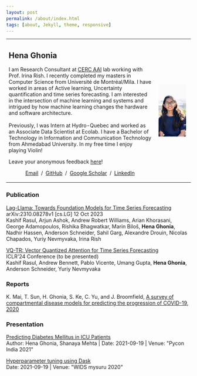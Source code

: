 ```yaml
---
layout: post
permalink: /about/index.html
tags: [about, Jekyll, theme, responsive]
---
```

<table>
<tr>
<td>
<h2>Hena Ghonia</h2>  
<p> I am Research Consultant at <a href="https://www.irina-lab.ai/about">CERC AAI</a> lab working with Prof. Irina Rish. I recently completed my masters in Computer Science from Université de Montréal/Mila. I have worked in areas of Active learning, Uncertainty quantification and time series forecasting. I am interested in the intersection of machine learning and systems and intrigued by how machine learning changes the hardware and software architecture.
<br> <br>
Previously, I was Intern at Hydro-Quebec and worked as an Associate Data Scientist at Ecolab. I have a Bachelor of Technology in Information and Communication Technology from Ahmedabad University. In my free time I enjoy playing Violin!

Leave your anonymous feedback <a href="https://www.admonymous.co/henaghonia">here</a>!
</p>
<p style="text-align:center">
  <a href="mailto:henaghonia2015@gmail.com">Email</a> &nbsp;/&nbsp;
  <a href="https://github.com/Hstellar">GitHub</a> &nbsp;/&nbsp;
  <a href="https://scholar.google.com/citations?user=2BIN194AAAAJ&hl=en">Google Scholar</a> &nbsp;/&nbsp;
  <a href="https://www.linkedin.com/in/hena-ghonia-0876aa129/"> LinkedIn </a>
</p>
</td>
<td style="padding:2.5%;width:20%;max-width:40%">
<img style="max-width:100%" alt="profile photo" src="/images/profile.jpeg">
</td>
</tr>
</table>
<h3>Publication<br></h3>
<p>
<a href="https://arxiv.org/pdf/2310.08278.pdf">Lag-Llama: Towards
Foundation Models for Time Series Forecasting</a>
<br>
arXiv:2310.08278v1 [cs.LG] 12 Oct 2023
<br>
Kashif Rasul, Arjun Ashok, Andrew Robert Williams, Arian Khorasani, George Adamopoulos, Rishika Bhagwatkar, Marin Biloš, <strong>Hena Ghonia</strong>, Nadhir Hassen, Anderson Schneider, Sahil Garg, Alexandre Drouin, Nicolas Chapados, Yuriy Nevmyvaka, Irina Rish
</p>

<p>
<a href="https://openreview.net/forum?id=IxpTsFS7mh">VQ-TR: Vector Quantized Attention for Time Series Forecasting</a>
<br>
ICLR'24 Conference (to be presented)
<br>
Kashif Rasul, Andrew Bennett, Pablo Vicente, Umang Gupta, <strong>Hena Ghonia</strong>, Anderson Schneider, Yuriy Nevmyvaka
</p>

<h3>Reports<br></h3>
<p>
K. Mai, T. Sun, H. Ghonia, S. Ke, C. Yu, and J. Broomfield, <a href="/pdfs/survey.pdf">A survey of compartmental disease models for predicting the progression of COVID-19, 2020</a>
 </p> 
 
<h3>Presentation<br></h3>
<p>
  <a href="/pdfs/Poster_PyconIndia_2021.pdf">Predicting Diabetes Mellitus in ICU Patients</a> <br>
  Author: Hena Ghonia, Shanaya Mehta | Date: 2021-09-19 | Venue: "Pycon India 2021"
</p>
<p>
<a href="https://www.youtube.com/watch?v=eE30Z2ZfTic&t=10089s">Hyperparameter tuning using Dask</a><br>
  Date: 2021-09-19 | Venue: "WIDS mysuru 2020"
</p>




